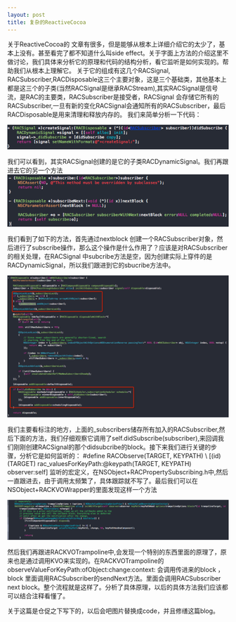 ```yaml
---
layout: post
title: 复杂的ReactiveCocoa
---
```


 
关于ReactiveCocoa的 文章有很多，但是能够从根本上详细介绍它的太少了，基本上没有。甚至看完了都不知道什么叫side effect。关于字面上方法的介绍这里不做讨论，我们具体来分析它的原理和代码的结构分析，看它监听是如何实现的。帮助我们从根本上理解它。
关于它的组成有这几个RACSignal, RACSubscriber,RACDisposable这三个主要对象，这是三个基础类，其他基本上都是这三个的子类(当然RACSignal是继承RACStream),其实RACSignal是信号流，是RAC的主要类，RACSubscriber是接受者，RACSignal
会存储它所有的RACSubscriber,一旦有新的变化RACSignal会通知所有的RACSubscriber，最后RACDisposable是用来清理和释放内存的。
  我们来简单分析一下代码：
  
  ![code1](./assets/2014-07-29-01.png)

我们可以看到，其实RACSignal创建的是它的子类RACDynamicSignal。我们再跟进去它的另一个方法
![code1](./assets/2014-07-29-02.png)


我们看到了如下的方法，首先通过nextblock 创建一个RACSubscriber对象，然后进行了subscribe操作，那么这个操作是什么作用了？应该是对RACSubscriber的相关处理，在RACSignal 中subcribe方法是空，因为创建实际上穿件的是RACDynamicSignal，所以我们跟进到它的sbucribe方法中。

![code1](./assets/2014-07-29-03.png)


我们主要看标注的地方，上面的_subscribers储存所有加入的RACSubscriber,然后下面的方法，我们仔细观察它调用了self.didSubscribe(subscriber),来回调我们刚刚创建RACSignal的那个didsubcribe的block。接下来我们进行关键的步骤，分析它是如何监听的：
\#define RACObserve(TARGET, KEYPATH) \    [(id)(TARGET) rac_valuesForKeyPath:@keypath(TARGET, KEYPATH) observer:self]
监听的宏定义，在NSObject+RACPropertySubscribing.h中,然后一直跟进去，由于调用太频繁了，具体跟踪就不写了。最后我们可以在NSObject+RACKVOWrapper的里面发现这样一个方法

![code1](./assets/2014-07-29-04.png)

然后我们再跟进RACKVOTrampoline中,会发现一个特别的东西里面的原理了，原来也是通过调用KVO来实现的。在RACKVOTrampoline的
observeValueForKeyPath:ofObject:change:context:
会调用传进来的block ，block 里面调用RACSubscriber的sendNext方法。里面会调用RACSubscriber next block。整个流程就是这样了。分析了具体原理，以后的具体方法我们应该都可以结合注释看懂了。

关于这篇是仓促之下写下的，以后会吧图片替换成code，并且修缮这篇blog。